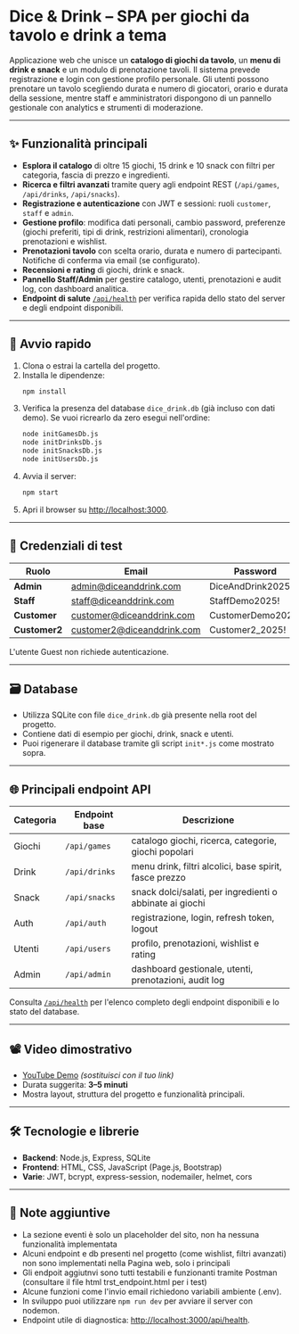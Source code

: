 # Dice & Drink – SPA per giochi da tavolo e drink a tema

Applicazione web che unisce un **catalogo di giochi da tavolo**, un **menu di drink e snack** e un modulo di prenotazione tavoli. Il sistema prevede registrazione e login con gestione profilo personale. Gli utenti possono prenotare un tavolo scegliendo durata e numero di giocatori, orario e durata della sessione, mentre staff e amministratori dispongono di un pannello gestionale con analytics e strumenti di moderazione.

---

## ✨ Funzionalità principali

- **Esplora il catalogo** di oltre 15 giochi, 15 drink e 10 snack con filtri per categoria, fascia di prezzo e ingredienti.
- **Ricerca e filtri avanzati** tramite query agli endpoint REST (`/api/games`, `/api/drinks`, `/api/snacks`).
- **Registrazione e autenticazione** con JWT e sessioni: ruoli `customer`, `staff` e `admin`.
- **Gestione profilo**: modifica dati personali, cambio password, preferenze (giochi preferiti, tipi di drink, restrizioni alimentari), cronologia prenotazioni e wishlist.
- **Prenotazioni tavolo** con scelta orario, durata e numero di partecipanti. Notifiche di conferma via email (se configurato).
- **Recensioni e rating** di giochi, drink e snack.
- **Pannello Staff/Admin** per gestire catalogo, utenti, prenotazioni e audit log, con dashboard analitica.
- **Endpoint di salute** [`/api/health`](http://localhost:3000/api/health) per verifica rapida dello stato del server e degli endpoint disponibili.

---

## 🚀 Avvio rapido

1. Clona o estrai la cartella del progetto.
2. Installa le dipendenze:
   ```bash
   npm install
   ```
3. Verifica la presenza del database `dice_drink.db` (già incluso con dati demo). Se vuoi ricrearlo da zero esegui nell'ordine:
   ```bash
   node initGamesDb.js
   node initDrinksDb.js
   node initSnacksDb.js
   node initUsersDb.js
   ```
4. Avvia il server:
   ```bash
   npm start
   ```
5. Apri il browser su [http://localhost:3000](http://localhost:3000).

---

## 🧪 Credenziali di test

| Ruolo       | Email                         | Password            |
|-------------|------------------------------|--------------------|
| **Admin**   | admin@diceanddrink.com       | DiceAndDrink2025!  |
| **Staff**   | staff@diceanddrink.com       | StaffDemo2025!     |
| **Customer**| customer@diceanddrink.com    | CustomerDemo2025!  |
| **Customer2**| customer2@diceanddrink.com  | Customer2_2025!    |

L'utente Guest non richiede autenticazione.

---

## 🗃️ Database

- Utilizza SQLite con file `dice_drink.db` già presente nella root del progetto.
- Contiene dati di esempio per giochi, drink, snack e utenti.
- Puoi rigenerare il database tramite gli script `init*.js` come mostrato sopra.

---

## 🌐 Principali endpoint API

| Categoria | Endpoint base | Descrizione |
|-----------|---------------|-------------|
| Giochi    | `/api/games`  | catalogo giochi, ricerca, categorie, giochi popolari |
| Drink     | `/api/drinks` | menu drink, filtri alcolici, base spirit, fasce prezzo |
| Snack     | `/api/snacks` | snack dolci/salati, per ingredienti o abbinate ai giochi |
| Auth      | `/api/auth`   | registrazione, login, refresh token, logout |
| Utenti    | `/api/users`  | profilo, prenotazioni, wishlist e rating |
| Admin     | `/api/admin`  | dashboard gestionale, utenti, prenotazioni, audit log |

Consulta [`/api/health`](http://localhost:3000/api/health) per l'elenco completo degli endpoint disponibili e lo stato del database.

---

## 📽️ Video dimostrativo

- [YouTube Demo](https://youtu.be/your-demo-link) *(sostituisci con il tuo link)*
- Durata suggerita: **3–5 minuti**
- Mostra layout, struttura del progetto e funzionalità principali.

---

## 🛠️ Tecnologie e librerie

- **Backend**: Node.js, Express, SQLite
- **Frontend**: HTML, CSS, JavaScript (Page.js, Bootstrap)
- **Varie**: JWT, bcrypt, express-session, nodemailer, helmet, cors

---

## 📎 Note aggiuntive
- La sezione eventi è solo un placeholder del sito, non ha nessuna funzionalità implementata
- Alcuni endpoint e db presenti nel progetto (come wishlist, filtri avanzati) non sono implementati nella Pagina web, solo i principali
- Gli endpoit aggiutnvi sono tutti testabili e funzionanti tramite Postman (consultare il file html trst_endpoint.html per i test)
- Alcune funzioni come l'invio email richiedono variabili ambiente (.env).
- In sviluppo puoi utilizzare `npm run dev` per avviare il server con nodemon.
- Endpoint utile di diagnostica: [http://localhost:3000/api/health](http://localhost:3000/api/health).
